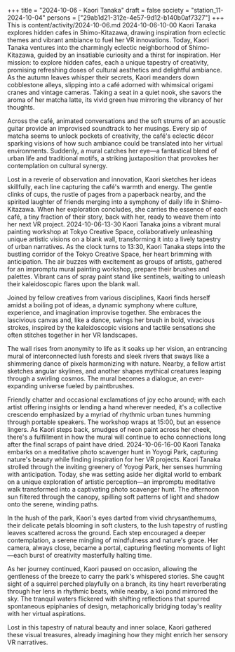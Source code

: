 +++
title = "2024-10-06 - Kaori Tanaka"
draft = false
society = "station_11-2024-10-04"
persons = ["29ab1d21-312e-4e57-9d12-b140b0af7327"]
+++
This is content/activity/2024-10-06.md
2024-10-06-10-00
Kaori Tanaka explores hidden cafes in Shimo-Kitazawa, drawing inspiration from eclectic themes and vibrant ambiance to fuel her VR innovations.
Today, Kaori Tanaka ventures into the charmingly eclectic neighborhood of Shimo-Kitazawa, guided by an insatiable curiosity and a thirst for inspiration. Her mission: to explore hidden cafes, each a unique tapestry of creativity, promising refreshing doses of cultural aesthetics and delightful ambiance. As the autumn leaves whisper their secrets, Kaori meanders down cobblestone alleys, slipping into a café adorned with whimsical origami cranes and vintage cameras. Taking a seat in a quiet nook, she savors the aroma of her matcha latte, its vivid green hue mirroring the vibrancy of her thoughts.

Across the café, animated conversations and the soft strums of an acoustic guitar provide an improvised soundtrack to her musings. Every sip of matcha seems to unlock pockets of creativity, the café's eclectic décor sparking visions of how such ambiance could be translated into her virtual environments. Suddenly, a mural catches her eye—a fantastical blend of urban life and traditional motifs, a striking juxtaposition that provokes her contemplation on cultural synergy.

Lost in a reverie of observation and innovation, Kaori sketches her ideas skillfully, each line capturing the café's warmth and energy. The gentle clinks of cups, the rustle of pages from a paperback nearby, and the spirited laughter of friends merging into a symphony of daily life in Shimo-Kitazawa. When her exploration concludes, she carries the essence of each café, a tiny fraction of their story, back with her, ready to weave them into her next VR project.
2024-10-06-13-30
Kaori Tanaka joins a vibrant mural painting workshop at Tokyo Creative Space, collaboratively unleashing unique artistic visions on a blank wall, transforming it into a lively tapestry of urban narratives.
As the clock turns to 13:30, Kaori Tanaka steps into the bustling corridor of the Tokyo Creative Space, her heart brimming with anticipation. The air buzzes with excitement as groups of artists, gathered for an impromptu mural painting workshop, prepare their brushes and palettes. Vibrant cans of spray paint stand like sentinels, waiting to unleash their kaleidoscopic flares upon the blank wall. 

Joined by fellow creatives from various disciplines, Kaori finds herself amidst a boiling pot of ideas, a dynamic symphony where culture, experience, and imagination improvise together. She embraces the lascivious canvas and, like a dance, swings her brush in bold, vivacious strokes, inspired by the kaleidoscopic visions and tactile sensations she often stitches together in her VR landscapes.

The wall rises from anonymity to life as it soaks up her vision, an entrancing mural of interconnected lush forests and sleek rivers that sways like a shimmering dance of pixels harmonizing with nature. Nearby, a fellow artist sketches angular skylines, and another shapes mythical creatures leaping through a swirling cosmos. The mural becomes a dialogue, an ever-expanding universe fueled by paintbrushes.

Friendly chatter and occasional exclamations of joy echo around; with each artist offering insights or lending a hand wherever needed, it's a collective crescendo emphasized by a myriad of rhythmic urban tunes humming through portable speakers. The workshop wraps at 15:00, but an essence lingers. As Kaori steps back, smudges of neon paint across her cheek, there's a fulfillment in how the mural will continue to echo connections long after the final scraps of paint have dried.
2024-10-06-16-00
Kaori Tanaka embarks on a meditative photo scavenger hunt in Yoyogi Park, capturing nature's beauty while finding inspiration for her VR projects.
Kaori Tanaka strolled through the inviting greenery of Yoyogi Park, her senses humming with anticipation. Today, she was setting aside her digital world to embark on a unique exploration of artistic perception—an impromptu meditative walk transformed into a captivating photo scavenger hunt. The afternoon sun filtered through the canopy, spilling soft patterns of light and shadow onto the serene, winding paths.

In the hush of the park, Kaori's eyes darted from vivid chrysanthemums, their delicate petals blooming in soft clusters, to the lush tapestry of rustling leaves scattered across the ground. Each step encouraged a deeper contemplation, a serene mingling of mindfulness and nature's grace. Her camera, always close, became a portal, capturing fleeting moments of light—each burst of creativity masterfully halting time.

As her journey continued, Kaori paused on occasion, allowing the gentleness of the breeze to carry the park's whispered stories. She caught sight of a squirrel perched playfully on a branch, its tiny heart reverberating through her lens in rhythmic beats, while nearby, a koi pond mirrored the sky. The tranquil waters flickered with shifting reflections that spurred spontaneous epiphanies of design, metaphorically bridging today's reality with her virtual aspirations.

Lost in this tapestry of natural beauty and inner solace, Kaori gathered these visual treasures, already imagining how they might enrich her sensory VR narratives.
